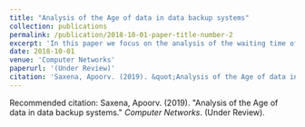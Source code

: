 ```yaml
---
title: "Analysis of the Age of data in data backup systems"
collection: publications
permalink: /publication/2018-10-01-paper-title-number-2
excerpt: 'In this paper we focus on the analysis of the waiting time of data packets to receive backup service and the frequency of backup operations. In particular, we compute the generating function of the waiting time and compute the tail probabilities using dominant singularity analysis.'
date: 2018-10-01
venue: 'Computer Networks'
paperurl: '(Under Review)'
citation: 'Saxena, Apoorv. (2019). &quot;Analysis of the Age of data in data backup systems.&quot; <i>Computer Networks</i>. (Under Review).'
---
```


<!-- [Download paper here](http://academicpages.github.io/files/paper2.pdf) -->

Recommended citation: Saxena, Apoorv. (2019). "Analysis of the Age of data in data backup systems." <i>Computer Networks</i>. (Under Review).
